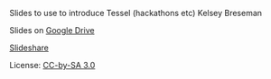 Slides to use to introduce Tessel (hackathons etc)
Kelsey Breseman

Slides on [Google Drive](https://docs.google.com/presentation/d/1lkRDW5xKjYG304LQzKkn8-ybBqGSiCt8aVbSh3Afx50/edit?usp=sharing)

[Slideshare](http://www.slideshare.net/TechnicalMachine/tessel-introduction-42287070?related=2)

License: [CC-by-SA 3.0](https://creativecommons.org/licenses/by-sa/3.0/)
